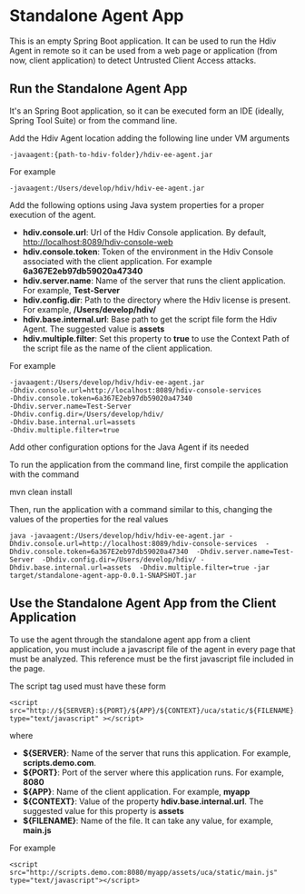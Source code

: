 # Standalone Agent App
This is an empty Spring Boot application. It can be used to run the Hdiv Agent in remote so it can be used 
from a web page or application (from now, client application) to detect Untrusted Client Access attacks.

## Run the Standalone Agent App
It's an Spring Boot application, so it can be executed form an IDE (ideally, Spring Tool Suite) or 
from the command line. 

Add the Hdiv Agent location adding the following line under VM arguments

```
-javaagent:{path-to-hdiv-folder}/hdiv-ee-agent.jar
```

For example

```
-javaagent:/Users/develop/hdiv/hdiv-ee-agent.jar
```

Add the following options using Java system properties for a proper execution of the agent. 

* **hdiv.console.url**: Url of the Hdiv Console application. By default, [http://localhost:8089/hdiv-console-web](http://localhost:8089/hdiv-console-web)
* **hdiv.console.token**: Token of the environment in the Hdiv Console associated with the client application. For example
**6a367E2eb97db59020a47340**
* **hdiv.server.name**: Name of the server that runs the client application. For example, **Test-Server**
* **hdiv.config.dir**: Path to the directory where the Hdiv license is present. For example, **/Users/develop/hdiv/**
* **hdiv.base.internal.url**: Base path to get the script file form the Hdiv Agent. The suggested value is **assets**
* **hdiv.multiple.filter**: Set this property to **true** to use the Context Path of the script file as the 
name of the client application.

For example

```
-javaagent:/Users/develop/hdiv/hdiv-ee-agent.jar
-Dhdiv.console.url=http://localhost:8089/hdiv-console-services 
-Dhdiv.console.token=6a367E2eb97db59020a47340 
-Dhdiv.server.name=Test-Server 
-Dhdiv.config.dir=/Users/develop/hdiv/
-Dhdiv.base.internal.url=assets
-Dhdiv.multiple.filter=true
```

Add other configuration options for the Java Agent if its needed

To run the application from the command line, first compile the application with the command

mvn clean install

Then, run the application with a command similar to this, changing the values of the properties for the real values

```
java -javaagent:/Users/develop/hdiv/hdiv-ee-agent.jar -Dhdiv.console.url=http://localhost:8089/hdiv-console-services  -Dhdiv.console.token=6a367E2eb97db59020a47340  -Dhdiv.server.name=Test-Server  -Dhdiv.config.dir=/Users/develop/hdiv/ -Dhdiv.base.internal.url=assets  -Dhdiv.multiple.filter=true -jar target/standalone-agent-app-0.0.1-SNAPSHOT.jar 
```


## Use the Standalone Agent App from the Client Application
To use the agent through the standalone agent app from a client application, you must include a javascript 
file of the agent in every page that must be analyzed. This reference must be the first javascript file included
in the page.

The script tag used must have these form

```
<script src="http://${SERVER}:${PORT}/${APP}/${CONTEXT}/uca/static/${FILENAME}.js" type="text/javascript" ></script>
```

where

* **${SERVER}**: Name of the server that runs this application. For example, **scripts.demo.com**.
* **${PORT}**: Port of the server where this application runs. For example, **8080**
* **${APP}**: Name of the client application. For example, **myapp**
* **${CONTEXT}**: Value of the property **hdiv.base.internal.url**. The suggested value for this property is **assets**
* **${FILENAME}**: Name of the file. It can take any value, for example, **main.js**

For example

```
<script src="http://scripts.demo.com:8080/myapp/assets/uca/static/main.js" type="text/javascript"></script>
```